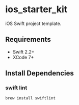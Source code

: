 # ios_starter_kit

iOS Swift project template.

## Requirements

* Swift 2.2+
* XCode 7+

## Install Dependencies

### swift lint

```
brew install swiftlint
```


